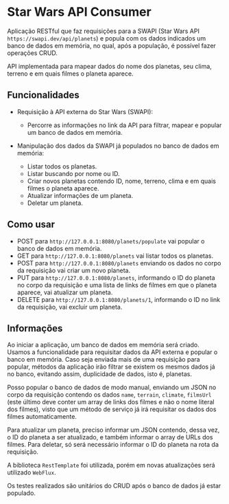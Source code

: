 # Star Wars API Consumer

Aplicação RESTful que faz requisições para a SWAPI (Star Wars API `https://swapi.dev/api/planets`) e popula com os dados indicados um banco de dados em memória, no qual, após a população, é possível fazer operações CRUD.

API implementada para mapear dados do nome dos planetas, seu clima, terreno e em quais filmes o planeta aparece.

## Funcionalidades

- Requisição à API externa do Star Wars (SWAPI):
  - Percorre as informações no link da API para filtrar, mapear e popular um banco de dados em memória.
  
- Manipulação dos dados da SWAPI já populados no banco de dados em memória:
  - Listar todos os planetas.
  - Listar buscando por nome ou ID.
  - Criar novos planetas contendo ID, nome, terreno, clima e em quais filmes o planeta aparece.
  - Atualizar informações de um planeta.
  - Deletar um planeta.

## Como usar

- POST para `http://127.0.0.1:8080/planets/populate` vai popular o banco de dados em memória.
- GET para `http://127.0.0.1:8080/planets` vai listar todos os planetas.
- POST para `http://127.0.0.1:8080/planets` enviando os dados no corpo da requisição vai criar um novo planeta.
- PUT para `http://127.0.0.1:8080/planets`, informando o ID do planeta no corpo da requisição e uma lista de links de filmes em que o planeta aparece, vai atualizar um planeta.
- DELETE para `http://127.0.0.1:8080/planets/1`, informando o ID no link da requisição, vai excluir um planeta.

## Informações

Ao iniciar a aplicação, um banco de dados em memória será criado. Usamos a funcionalidade para requisitar dados da API externa e popular o banco em memória. Caso seja enviada mais de uma requisição para popular, métodos da aplicação irão filtrar se existem os mesmos dados já no banco, evitando assim, duplicidade de dados, isto é, planetas.

Posso popular o banco de dados de modo manual, enviando um JSON no corpo da requisição contendo os dados `name`, `terrain`, `climate`, `filmsUrl` (este último deve conter um array de links dos filmes e não o nome literal dos filmes), visto que um método de serviço já irá requisitar os dados dos filmes automaticamente.

Para atualizar um planeta, preciso informar um JSON contendo, dessa vez, o ID do planeta a ser atualizado, e também informar o array de URLs dos filmes. Para deletar, só será necessário informar o ID do planeta na rota da requisição.

A biblioteca `RestTemplate` foi utilizada, porém em novas atualizações será utilizado `WebFlux`.

Os testes realizados são unitários do CRUD após o banco de dados já estar populado.
